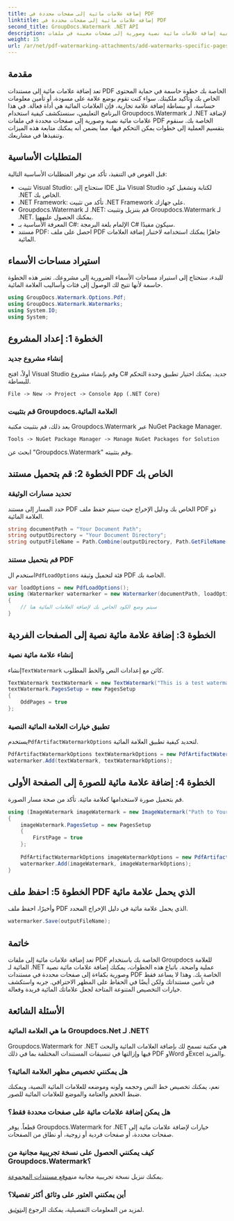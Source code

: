 ```yaml
---
title: إضافة علامات مائية إلى صفحات محددة في PDF
linktitle: إضافة علامات مائية إلى صفحات محددة في PDF
second_title: GroupDocs.Watermark .NET API
description: تعرف على كيفية إضافة علامات مائية نصية وصورية إلى صفحات معينة في ملفات PDF باستخدام Groupdocs للعلامة المائية لـ .NET. اتبع دليلنا التفصيلي لتأمين مستنداتك.
weight: 15
url: /ar/net/pdf-watermarking-attachments/add-watermarks-specific-pages-pdf/
---
```

## مقدمة
تعد إضافة علامات مائية إلى مستندات PDF الخاصة بك خطوة حاسمة في حماية المحتوى الخاص بك وتأكيد ملكيتك. سواء كنت تقوم بوضع علامة على مسودة، أو تأمين معلومات حساسة، أو ببساطة إضافة علامة تجارية، فإن العلامات المائية هي أداة فعالة. في هذا البرنامج التعليمي، سنستكشف كيفية استخدام Groupdocs.Watermark لـ .NET لإضافة علامات مائية نصية وصورية إلى صفحات محددة في ملفات PDF الخاصة بك. سنقوم بتقسيم العملية إلى خطوات يمكن التحكم فيها، مما يضمن أنه يمكنك متابعة هذه الميزات وتنفيذها في مشاريعك.
## المتطلبات الأساسية
قبل الغوص في التنفيذ، تأكد من توفر المتطلبات الأساسية التالية:
- تثبيت Visual Studio: ستحتاج إلى IDE مثل Visual Studio لكتابة وتشغيل كود .NET الخاص بك.
- .NET Framework: تأكد من تثبيت .NET Framework على جهازك.
-  Groupdocs.Watermark لـ .NET: قم بتنزيل وتثبيت Groupdocs.Watermark لـ .NET. يمكنك الحصول عليه[هنا](https://releases.groupdocs.com/Watermark/net/).
- المعرفة الأساسية بـ C#: الإلمام بلغة البرمجة C# سيكون مفيدًا.
- مستند PDF: احصل على ملف PDF جاهزًا يمكنك استخدامه لاختبار إضافة العلامات المائية.
## استيراد مساحات الأسماء
للبدء، ستحتاج إلى استيراد مساحات الأسماء الضرورية إلى مشروعك. تعتبر هذه الخطوة حاسمة لأنها تتيح لك الوصول إلى فئات وأساليب العلامة المائية.
```csharp
using GroupDocs.Watermark.Options.Pdf;
using GroupDocs.Watermark.Watermarks;
using System.IO;
using System;
```
## الخطوة 1: إعداد المشروع
### إنشاء مشروع جديد
أولاً، افتح Visual Studio وقم بإنشاء مشروع C# جديد. يمكنك اختيار تطبيق وحدة التحكم للبساطة.
```plaintext
File -> New -> Project -> Console App (.NET Core)
```
### قم بتثبيت Groupdocs.العلامة المائية
بعد ذلك، قم بتثبيت مكتبة Groupdocs.Watermark عبر NuGet Package Manager.
```plaintext
Tools -> NuGet Package Manager -> Manage NuGet Packages for Solution
```
ابحث عن "Groupdocs.Watermark" وقم بتثبيته.
## الخطوة 2: قم بتحميل مستند PDF الخاص بك
### تحديد مسارات الوثيقة
حدد المسار إلى مستند PDF الخاص بك ودليل الإخراج حيث سيتم حفظ ملف PDF ذو العلامة المائية.
```csharp
string documentPath = "Your Document Path";
string outputDirectory = "Your Document Directory";
string outputFileName = Path.Combine(outputDirectory, Path.GetFileName(documentPath));
```
### قم بتحميل مستند PDF
 استخدم ال`PdfLoadOptions` فئة لتحميل وثيقة PDF الخاصة بك.
```csharp
var loadOptions = new PdfLoadOptions();
using (Watermarker watermarker = new Watermarker(documentPath, loadOptions))
{
    // سيتم وضع الكود الخاص بك لإضافة العلامات المائية هنا
}
```
## الخطوة 3: إضافة علامة مائية نصية إلى الصفحات الفردية
### إنشاء علامة مائية نصية
 إنشاء`TextWatermark` كائن مع إعدادات النص والخط المطلوب.
```csharp
TextWatermark textWatermark = new TextWatermark("This is a test watermark", new Font("Arial", 8));
textWatermark.PagesSetup = new PagesSetup
{
    OddPages = true
};
```
### تطبيق خيارات العلامة المائية النصية
 يستخدم`PdfArtifactWatermarkOptions` لتحديد كيفية تطبيق العلامة المائية.
```csharp
PdfArtifactWatermarkOptions textWatermarkOptions = new PdfArtifactWatermarkOptions();
watermarker.Add(textWatermark, textWatermarkOptions);
```
## الخطوة 4: إضافة علامة مائية للصورة إلى الصفحة الأولى
قم بتحميل صورة لاستخدامها كعلامة مائية. تأكد من صحة مسار الصورة.
```csharp
using (ImageWatermark imageWatermark = new ImageWatermark("Path to Your Image"))
{
    imageWatermark.PagesSetup = new PagesSetup
    {
        FirstPage = true
    };
    
    PdfArtifactWatermarkOptions imageWatermarkOptions = new PdfArtifactWatermarkOptions();
    watermarker.Add(imageWatermark, imageWatermarkOptions);
}
```
## الخطوة 5: احفظ ملف PDF الذي يحمل علامة مائية
وأخيرًا، احفظ ملف PDF الذي يحمل علامة مائية في دليل الإخراج المحدد.
```csharp
watermarker.Save(outputFileName);
```
## خاتمة
تعد إضافة علامات مائية إلى ملفات PDF الخاصة بك باستخدام Groupdocs للعلامة المائية لـ .NET عملية واضحة. باتباع هذه الخطوات، يمكنك إضافة علامات مائية نصية وصورية بكفاءة إلى صفحات محددة في مستندات PDF الخاصة بك. وهذا لا يساعد فقط في تأمين مستنداتك ولكن أيضًا في الحفاظ على المظهر الاحترافي. جربه واستكشف خيارات التخصيص المتنوعة المتاحة لجعل علاماتك المائية فريدة وفعالة.
## الأسئلة الشائعة
### ما هي العلامة المائية Groupdocs.Net لـ .NET؟
Groupdocs.Watermark for .NET هي مكتبة تسمح لك بإضافة العلامات المائية والبحث فيها وإزالتها في تنسيقات المستندات المختلفة بما في ذلك PDF وWord وExcel والمزيد.
### هل يمكنني تخصيص مظهر العلامة المائية؟
نعم، يمكنك تخصيص خط النص وحجمه ولونه وموضعه للعلامات المائية النصية، ويمكنك ضبط الحجم والعتامة والموضع للعلامات المائية للصور.
### هل يمكن إضافة علامات مائية على صفحات محددة فقط؟
قطعاً. يوفر Groupdocs.Watermark for .NET خيارات لإضافة علامات مائية إلى صفحات محددة، أو صفحات فردية أو زوجية، أو نطاق من الصفحات.
### كيف يمكنني الحصول على نسخة تجريبية مجانية من Groupdocs.Watermark؟
 يمكنك تنزيل نسخة تجريبية مجانية من[موقع مستندات المجموعة](https://releases.groupdocs.com/).
### أين يمكنني العثور على وثائق أكثر تفصيلا؟
 لمزيد من المعلومات التفصيلية، يمكنك الرجوع إلى[توثيق](https://tutorials.groupdocs.com/Watermark/net/).